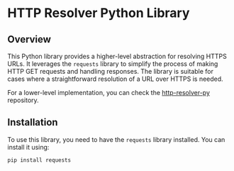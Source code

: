 # HTTP Resolver Python Library

## Overview

This Python library provides a higher-level abstraction for resolving HTTPS URLs. It leverages the `requests` library to simplify the process of making HTTP GET requests and handling responses. The library is suitable for cases where a straightforward resolution of a URL over HTTPS is needed.

For a lower-level implementation, you can check the [http-resolver-py](https://github.com/aastik7/http-resolver-py) repository.

## Installation

To use this library, you need to have the `requests` library installed. You can install it using:

```bash
pip install requests
